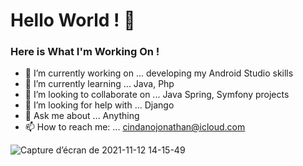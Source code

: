 # Hello World ! 👋

### Here is What I'm Working On !


- 🔭 I’m currently working on ... developing my Android Studio skills
- 🌱 I’m currently learning ... Java, Php
- 👯 I’m looking to collaborate on ... Java Spring, Symfony projects
- 🤔 I’m looking for help with ... Django
- 💬 Ask me about ... Anything
- 📫 How to reach me: ... cindanojonathan@icloud.com

![Capture d’écran de 2021-11-12 14-15-49](https://user-images.githubusercontent.com/65620947/141473119-641d7627-acac-4d7a-9a82-adcd11cdd817.png)

